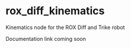 # rox_diff_kinematics
Kinematics node for the ROX Diff and Trike robot

Documentation link coming soon
